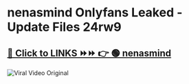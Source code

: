 
 # nenasmind Onlyfans Leaked - Update Files 24rw9

## <h2><a href="https://clipsfans.com/nenasmind&ref=git">🔗 Click to LINKS ⏩⏩ 👉 🟢 nenasmind </a></h2>

<a href="https://clipsfans.com/nenasmind&ref=git" rel="nofollow" data-target="animated-image.originalLink"><img src="https://i.ibb.co.com/xMMVF88/686577567.gif" alt="Viral Video Original" style="max-width: 100%; display: inline-block;" data-target="animated-image.originalImage"></a>

